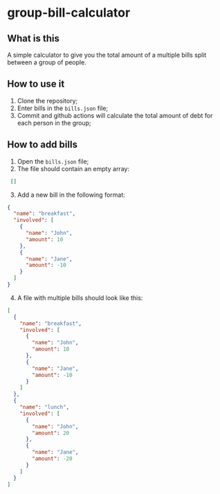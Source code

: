 # group-bill-calculator

## What is this
A simple calculator to give you the total amount of a multiple bills split between a group of people.

## How to use it
1. Clone the repository;
2. Enter bills in the `bills.json` file;
3. Commit and github actions will calculate the total amount of debt for each person in the group;

## How to add bills
1. Open the `bills.json` file;
2. The file should contain an empty array: 
```json 
 []
```
3. Add a new bill in the following format:
```json
{
  "name": "breakfast",
  "involved": [
    {
      "name": "John",
      "amount": 10
    },
    {
      "name": "Jane",
      "amount": -10
    }
  ]
}
```
4. A file with multiple bills should look like this:
```json
[
  {
    "name": "breakfast",
    "involved": [
      {
        "name": "John",
        "amount": 10
      },
      {
        "name": "Jane",
        "amount": -10
      }
    ]
  },
  {
    "name": "lunch",
    "involved": [
      {
        "name": "John",
        "amount": 20
      },
      {
        "name": "Jane",
        "amount": -20
      }
    ]
  }
]
```